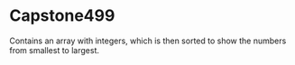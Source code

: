 # Capstone499

Contains an array with integers, which is then sorted to show the numbers from smallest to largest.